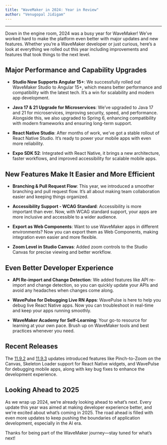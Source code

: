 ```yaml
---
title: "WaveMaker in 2024: Year in Review"
author: "Venugopal Jidigam"
---
```

---

Down in the engine room, 2024 was a busy year for WaveMaker! We’ve worked hard to make the platform even better with major updates and new features. Whether you’re a WaveMaker developer or just curious, here’s a look at everything we rolled out this year including improvements and features that took things to the next level.

<!-- truncate -->

## Major Performance and Capability Upgrades

- **Studio Now Supports Angular 15+**: We successfully rolled out WaveMaker Studio to Angular 15+, which means better performance and compatibility with the latest tech. It’s a win for scalability and modern app development.

- **Java 17 & 21 Upgrade for Microservices**: We’ve upgraded to Java 17 and 21 for microservices, improving security, speed, and performance. Alongside this, we also upgraded to Spring 6, enhancing compatibility with modern frameworks and ensuring long-term support.

- **React Native Studio**: After months of work, we’ve got a stable rollout of React Native Studio. It’s ready to power your mobile apps with even more reliability.

- **Expo SDK 52**: Integrated with React Native, it brings a new architecture, faster workflows, and improved accessibility for scalable mobile apps.

## New Features Make It Easier and More Efficient

- **Branching & Pull Request Flow**: This year, we introduced a smoother branching and pull request flow. It’s all about making team collaboration easier and keeping things organized.

- **Accessibility Support - WCAG Standard**: Accessibility is more important than ever. Now, with WCAG standard support, your apps are more inclusive and accessible to a wider audience.

- **Export as Web Components**: Want to use WaveMaker apps in different environments? Now you can export them as Web Components, making integration even easier and more flexible.

- **Zoom Level in Studio Canvas**: Added zoom controls to the Studio Canvas for precise viewing and better workflow.

## Even Better Developer Experience

- **API Re-import and Change Detection**: We added features like API re-import and change detection, so you can quickly update your APIs and avoid any headaches when changes come along.

- **WavePulse for Debugging Live RN Apps**: WavePulse is here to help you debug live React Native apps. Now you can troubleshoot in real-time and keep your apps running smoothly.

- **WaveMaker Academy for Self-Learning**: Your go-to resource for learning at your own pace. Brush up on WaveMaker tools and best practices whenever you need.

## Recent Releases

The [11.9.2](/learn/wavemaker-release-notes/v11-9-2/) and [11.9.3]((/learn/wavemaker-release-notes/v11-9-3/)) updates introduced features like Pinch-to-Zoom on the Canvas, Skeleton Loader support for React Native widgets, and WavePulse for debugging mobile apps, along with key bug fixes to enhance the development experience.

## Looking Ahead to 2025

As we wrap up 2024, we’re already looking ahead to what’s next. Every update this year was aimed at making developer experience better, and we’re excited about what’s coming in 2025. The road ahead is filled with even more updates to keep pushing the boundaries of application development, especially in the AI era.

Thanks for being part of the WaveMaker journey—stay tuned for what’s next!
